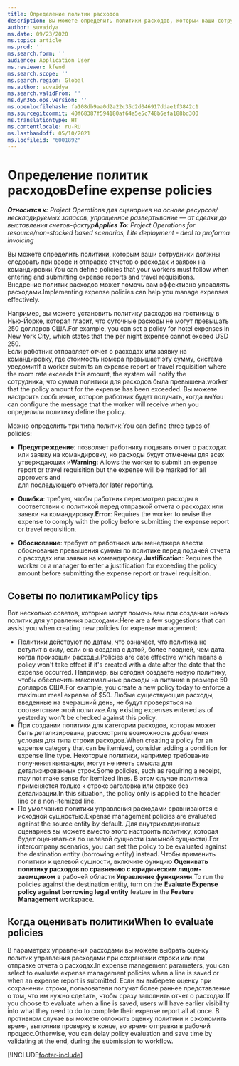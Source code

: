 ```yaml
---
title: Определение политик расходов
description: Вы можете определить политики расходов, которым ваши сотрудники должны следовать при вводе и отправке отчетов о расходах и заявок на командировки.
author: suvaidya
ms.date: 09/23/2020
ms.topic: article
ms.prod: ''
ms.search.form: ''
audience: Application User
ms.reviewer: kfend
ms.search.scope: ''
ms.search.region: Global
ms.author: suvaidya
ms.search.validFrom: ''
ms.dyn365.ops.version: ''
ms.openlocfilehash: fa108db9aa0d2a22c35d2d046917ddae1f3842c1
ms.sourcegitcommit: 40f68387f594180af64a5e5c748b6efa188bd300
ms.translationtype: HT
ms.contentlocale: ru-RU
ms.lasthandoff: 05/10/2021
ms.locfileid: "6001892"
---
```

# <a name="define-expense-policies"></a><span data-ttu-id="4821e-103">Определение политик расходов</span><span class="sxs-lookup"><span data-stu-id="4821e-103">Define expense policies</span></span>

<span data-ttu-id="4821e-104">_**Относится к:** Project Operations для сценариев на основе ресурсов/нескладируемых запасов, упрощенное развертывание — от сделки до выставления счетов-фактур_</span><span class="sxs-lookup"><span data-stu-id="4821e-104">_**Applies To:** Project Operations for resource/non-stocked based scenarios, Lite deployment - deal to proforma invoicing_</span></span>

<span data-ttu-id="4821e-105">Вы можете определить политики, которым ваши сотрудники должны следовать при вводе и отправке отчетов о расходах и заявок на командировки.</span><span class="sxs-lookup"><span data-stu-id="4821e-105">You can define policies that your workers must follow when entering and submitting expense reports and travel requisitions.</span></span>         
<span data-ttu-id="4821e-106">Внедрение политик расходов может помочь вам эффективно управлять расходами.</span><span class="sxs-lookup"><span data-stu-id="4821e-106">Implementing expense policies can help you manage expenses effectively.</span></span>         

<span data-ttu-id="4821e-107">Например, вы можете установить политику расходов на гостиницу в Нью-Йорке, которая гласит, что суточные расходы не могут превышать 250 долларов США.</span><span class="sxs-lookup"><span data-stu-id="4821e-107">For example, you can set a policy for hotel expenses in New York City, which states that the per night expense cannot exceed USD 250.</span></span>       
<span data-ttu-id="4821e-108">Если работник отправляет отчет о расходах или заявку на командировку, где стоимость номера превышает эту сумму, система уведомит</span><span class="sxs-lookup"><span data-stu-id="4821e-108">If a worker submits an expense report or travel requisition where the room rate exceeds this amount, the system will notify the</span></span>         
<span data-ttu-id="4821e-109">сотрудника, что сумма политики для расходов была превышена.</span><span class="sxs-lookup"><span data-stu-id="4821e-109">worker that the policy amount for the expense has been exceeded.</span></span> <span data-ttu-id="4821e-110">Вы можете настроить сообщение, которое работник будет получать, когда вы</span><span class="sxs-lookup"><span data-stu-id="4821e-110">You can configure the message that the worker will receive when you</span></span>        
<span data-ttu-id="4821e-111">определили политику.</span><span class="sxs-lookup"><span data-stu-id="4821e-111">define the policy.</span></span>      
        
<span data-ttu-id="4821e-112">Можно определить три типа политик:</span><span class="sxs-lookup"><span data-stu-id="4821e-112">You can define three types of policies:</span></span>         
        
- <span data-ttu-id="4821e-113">**Предупреждение**: позволяет работнику подавать отчет о расходах или заявку на командировку, но расходы будут отмечены для всех утверждающих и</span><span class="sxs-lookup"><span data-stu-id="4821e-113">**Warning**: Allows the worker to submit an expense report or travel requisition but the expense will be marked for all approvers and</span></span>         
  <span data-ttu-id="4821e-114">для последующего отчета.</span><span class="sxs-lookup"><span data-stu-id="4821e-114">for later reporting.</span></span>        

- <span data-ttu-id="4821e-115">**Ошибка**: требует, чтобы работник пересмотрел расходы в соответствии с политикой перед отправкой отчета о расходах или заявки на командировку.</span><span class="sxs-lookup"><span data-stu-id="4821e-115">**Error**: Requires the worker to revise the expense to comply with the policy before submitting the expense report or travel requisition.</span></span>        
 
 - <span data-ttu-id="4821e-116">**Обоснование**: требует от работника или менеджера ввести обоснование превышения суммы по политике перед подачей отчета о расходах или заявки на командировку.</span><span class="sxs-lookup"><span data-stu-id="4821e-116">**Justification**: Requires the worker or a manager to enter a justification for exceeding the policy amount before submitting the expense report or travel requisition.</span></span>        

## <a name="policy-tips"></a><span data-ttu-id="4821e-117">Советы по политикам</span><span class="sxs-lookup"><span data-stu-id="4821e-117">Policy tips</span></span>
<span data-ttu-id="4821e-118">Вот несколько советов, которые могут помочь вам при создании новых политик для управления расходами:</span><span class="sxs-lookup"><span data-stu-id="4821e-118">Here are a few suggestions that can assist you when creating new policies for expense management:</span></span> 

- <span data-ttu-id="4821e-119">Политики действуют по датам, что означает, что политика не вступит в силу, если она создана с датой, более поздней, чем дата, когда произошли расходы.</span><span class="sxs-lookup"><span data-stu-id="4821e-119">Policies are date effective which means a policy won't take effect if it's created with a date after the date that the expense occurred.</span></span> <span data-ttu-id="4821e-120">Например, вы сегодня создаете новую политику, чтобы обеспечить максимальные расходы на питание в размере 50 долларов США.</span><span class="sxs-lookup"><span data-stu-id="4821e-120">For example, you create a new policy today to enforce a maximum meal expense of $50.</span></span> <span data-ttu-id="4821e-121">Любые существующие расходы, введенные на вчерашний день, не будут проверяться на соответствие этой политике.</span><span class="sxs-lookup"><span data-stu-id="4821e-121">Any existing expenses entered as of yesterday won't be checked against this policy.</span></span>
- <span data-ttu-id="4821e-122">При создании политики для категории расходов, которая может быть детализирована, рассмотрите возможность добавления условия для типа строки расходов.</span><span class="sxs-lookup"><span data-stu-id="4821e-122">When creating a policy for an expense category that can be itemized, consider adding a condition for expense line type.</span></span> <span data-ttu-id="4821e-123">Некоторые политики, например требование получения квитанции, могут не иметь смысла для детализированных строк.</span><span class="sxs-lookup"><span data-stu-id="4821e-123">Some policies, such as requiring a receipt, may not make sense for itemized lines.</span></span> <span data-ttu-id="4821e-124">В этом случае политика применяется только к строке заголовка или строке без детализации.</span><span class="sxs-lookup"><span data-stu-id="4821e-124">In this situation, the policy only is applied to the header line or a non-itemized line.</span></span> 
- <span data-ttu-id="4821e-125">По умолчанию политики управления расходами сравниваются с исходной сущностью.</span><span class="sxs-lookup"><span data-stu-id="4821e-125">Expense management policies are evaluated against the source entity by default.</span></span> <span data-ttu-id="4821e-126">Для внутрихолдинговых сценариев вы можете вместо этого настроить политику, которая будет оцениваться по целевой сущности (заемной сущности).</span><span class="sxs-lookup"><span data-stu-id="4821e-126">For intercompany scenarios, you can set the policy to be evaluated against the destination entity (borrowing entity) instead.</span></span> <span data-ttu-id="4821e-127">Чтобы применить политики к целевой сущности, включите функцию **Оценивать политику расходов по сравнению с юридическим лицом-заемщиком** в рабочей области **Управление функциями**.</span><span class="sxs-lookup"><span data-stu-id="4821e-127">To run the policies against the destination entity, turn on the **Evaluate Expense policy against borrowing legal entity** feature in the **Feature Management** workspace.</span></span>

## <a name="when-to-evaluate-policies"></a><span data-ttu-id="4821e-128">Когда оценивать политики</span><span class="sxs-lookup"><span data-stu-id="4821e-128">When to evaluate policies</span></span>

<span data-ttu-id="4821e-129">В параметрах управления расходами вы можете выбрать оценку политик управления расходами при сохранении строки или при отправке отчета о расходах.</span><span class="sxs-lookup"><span data-stu-id="4821e-129">In expense management parameters, you can select to evaluate expense management policies when a line is saved or when an expense report is submitted.</span></span> <span data-ttu-id="4821e-130">Если вы выберете оценку при сохранении строки, пользователи получат более раннее представление о том, что им нужно сделать, чтобы сразу заполнить отчет о расходах.</span><span class="sxs-lookup"><span data-stu-id="4821e-130">If you choose to evaluate when a line is saved, users will have earlier visibility into what they need to do to complete their expense report all at once.</span></span> <span data-ttu-id="4821e-131">В противном случае вы можете отложить оценку политики и сэкономить время, выполнив проверку в конце, во время отправки в рабочий процесс.</span><span class="sxs-lookup"><span data-stu-id="4821e-131">Otherwise, you can delay policy evaluation and save time by validating at the end, during the submission to workflow.</span></span>


[!INCLUDE[footer-include](../includes/footer-banner.md)]